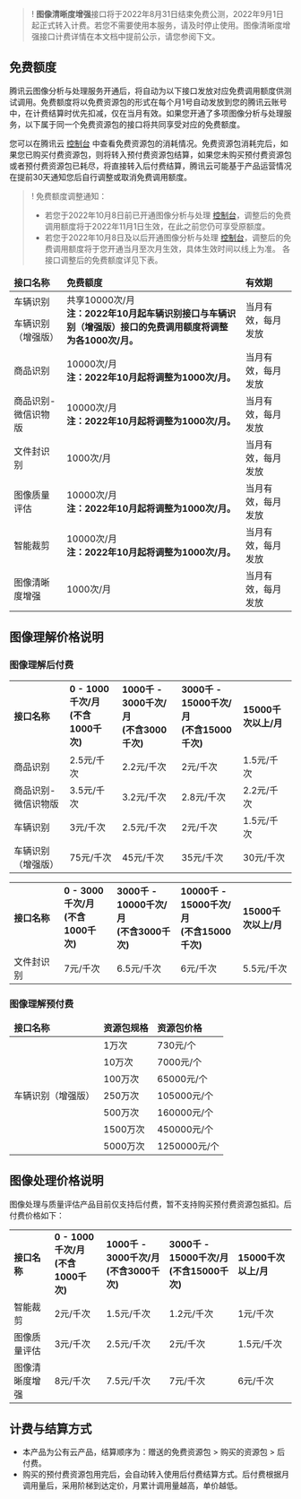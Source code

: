 >! **图像清晰度增强**接口将于2022年8月31日结束免费公测，2022年9月1日起正式转入计费。若您不需要使用本服务，请及时停止使用。图像清晰度增强接口计费详情在本文档中提前公示，请您参阅下文。

## 免费额度

腾讯云图像分析与处理服务开通后，将自动为以下接口发放对应免费调用额度供测试调用。免费额度将以免费资源包的形式在每个月1号自动发放到您的腾讯云账号中，在计费结算时优先扣减，仅在当月有效。如果您开通了多项图像分析与处理服务，以下属于同一个免费资源包的接口将共同享受对应的免费额度。

您可以在腾讯云 [控制台](https://console.cloud.tencent.com/tiia/detectlabel) 中查看免费资源包的消耗情况。免费资源包消耗完后，如果您已购买付费资源包，则将转入预付费资源包结算，如果您未购买预付费资源包或者预付费资源包已耗尽，将直接转入后付费结算，腾讯云可能基于产品运营情况在提前30天通知您后自行调整或取消免费调用额度。


>! 免费额度调整通知：
>- 若您于2022年10月8日前已开通图像分析与处理 [控制台](https://console.cloud.tencent.com/tiia)，调整后的免费调用额度将于2022年11月1日生效，在此之前您仍可享受原额度。
>- 若您于2022年10月8日及以后开通图像分析与处理 [控制台](https://console.cloud.tencent.com/tiia)，调整后的免费调用额度将于您开通当月至次月生效，具体生效时间以线上为准。
各接口调整后的免费额度详见下表。

<table>
<thead>
<tr>
<td><strong>接口名称</strong></td>
<td><strong>免费额度</strong></td>
<td><strong>有效期</strong></td>
</tr>
</thead>
<tbody><tr>
<td>车辆识别</td>
<td  rowspan="2">共享10000次/月<br><strong>注：2022年10月起车辆识别接口与车辆识别（增强版）接口的免费调用额度将调整为各1000次/月。</strong></td>
<td rowspan="2">当月有效，每月发放</td>
</tr>
<tr> 
<td>车辆识别（增强版）</td> 
</tr>
<tr> 
<td>商品识别</td>
<td>10000次/月<br><strong>注：2022年10月起将调整为1000次/月。</strong></td>
<td>当月有效，每月发放</td>
</tr>
<tr> 
<td>商品识别-微信识物版</td>
<td>10000次/月<br><strong>注：2022年10月起将调整为1000次/月。</strong></td>
<td>当月有效，每月发放</td>
</tr>
<tr> 
<td>文件封识别</td>
<td>1000次/月</td>
<td>当月有效，每月发放</td>
</tr>
<tr>
<td>图像质量评估</td>
<td>10000次/月<br><strong>注：2022年10月起将调整为1000次/月。</strong></td>
<td>当月有效，每月发放</td>
</tr>
<tr> 
<td>智能裁剪</td>
<td>10000次/月<br><strong>注：2022年10月起将调整为1000次/月。</strong></td>
<td>当月有效，每月发放</td>
</tr>
<tr> 
<td>图像清晰度增强</td>
<td>1000次/月</td>
<td>当月有效，每月发放</td>
</tr>
</tbody></table>

## 图像理解价格说明


### 图像理解后付费

<table>
  <tbody>
    <tr >
      <td width="200px">
        <strong>接口名称</strong></td>
      <td width="160px">
        <strong>0 - 1000千次/月</br>(不含1000千次)</strong></td>
      <td width="200px">
			<strong>1000千 - 3000千次/月</br>(不含3000千次) </strong></td>
      <td width="190px">
			<strong >3000千 - 15000千次/月</br>(不含15000千次) </strong></td>
      <td width="140px">
        <strong >15000千次以上/月</strong></td>
    </tr>
    <tr >
      <td >商品识别</td>
      <td >2.5元/千次</td>
      <td >2.2元/千次</td>
      <td >2元/千次</td>
      <td >1.5元/千次</td></tr>
    <tr >
      <td >商品识别-微信识物版</td>
      <td>3.5元/千次</td>
      <td >3.2元/千次</td>
      <td >2.8元/千次</td>
      <td >2.2元/千次</td></tr>
    <tr >
      <td >车辆识别</td>
      <td >3元/千次</td>
      <td>2.5元/千次</td>
      <td>2元/千次</td>
      <td >1.5元/千次</td></tr>
     <tr >
      <td >车辆识别（增强版）</td>
      <td >75元/千次</td>
      <td>45元/千次</td>
      <td>35元/千次</td>
      <td >30元/千次</td></tr>
	</tr>
  </tbody>
</table>

<table>
  <tbody>
    <tr >
    <td width="200px">
        <strong>接口名称</strong></td>
      <td width="160px">
        <strong>0 - 3000千次/月</br>(不含1000千次)</strong></td>
      <td width="200px">
			<strong>3000千 - 10000千次/月</br>(不含3000千次) </strong></td>
      <td width="190px">
			<strong >10000千 - 15000千次/月</br>(不含15000千次) </strong></td>
      <td width="140px">
        <strong >15000千次以上/月</strong></td>
    </tr>
    <td >文件封识别</td>
     <td >7元/千次</td>
     <td>6.5元/千次</td>
     <td >6元/千次</td>
     <td>5.5元/千次</td></tr>
</table>


### 图像理解预付费

<table>
<thead>
<tr>
<td>  <strong> 接口名称  </strong></td>
<td><strong>资源包规格</strong></td>
<td><strong>资源包价格</strong></td>
</tr>
</thead>
<tbody><tr>
<td rowspan="8">车辆识别（增强版）</td>
<td>1万次</td>
<td>730元/个</td>
</tr>
<tr> 
<td>10万次</td>
<td>7000元/个</td>
</tr>
<tr> 
<td>100万次</td>
<td>65000元/个</td>
</tr>
<tr> 
<td>250万次</td>
<td>105000元/个</td>
</tr>
<tr> 
<td>500万次</td>
<td>160000元/个</td>
</tr>
<tr> 
<td>1500万次</td>
<td>450000元/个</td>
</tr>
<tr> 
<td>5000万次</td>
<td>1250000元/个</td>
</tr>
</tbody></table>


## 图像处理价格说明
图像处理与质量评估产品目前仅支持后付费，暂不支持购买预付费资源包抵扣。后付费价格如下：

<table>
  <tbody>
    <tr>
				<td>
        <strong>接口名称</strong></td>
      <td>
        <strong>0 - 1000千次/月<br>(不含1000千次)</strong></td>
      <td>
            <strong>1000千 - 3000千次/月<br>(不含3000千次) </strong></td>
      <td>
            <strong>3000千 - 15000千次/月<br>(不含15000千次) </strong></td>
      <td>
        <strong>15000千次以上/月</strong></td>
    </tr>
    <tr>
      <td>智能裁剪</td>
      <td>2元/千次</td>
      <td>1.5元/千次</td>
      <td>1.2元/千次</td>
      <td>1元/千次</td></tr>
    <tr>
      <td>图像质量评估</td>
      <td>3元/千次</td>
      <td>2.5元/千次</td>
      <td>2元/千次</td>
      <td>1.5元/千次</td></tr>
			<tr>
      <td>图像清晰度增强</td>
      <td>8元/千次</td>
      <td>7.5元/千次</td>
      <td>7元/千次</td>
      <td>6元/千次</td></tr>
  </tbody>
</table>

## 计费与结算方式
- 本产品为公有云产品，结算顺序为：赠送的免费资源包 > 购买的资源包 > 后付费。
- 购买的预付费资源包用完后，会自动转入使用后付费结算方式。后付费根据月调用量后，采用阶梯到达定价，月累计调用量越高，单价越低。



